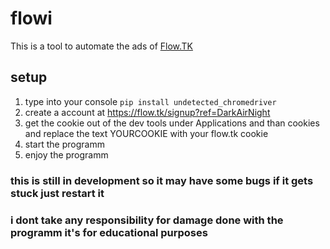 # flowi

This is a tool to automate the ads of [Flow.TK](https://flow.tk)


## setup
1. type into your console `pip install undetected_chromedriver`
2. create a account at https://flow.tk/signup?ref=DarkAirNight
3. get the cookie out of the dev tools under Applications and than cookies and replace the text YOURCOOKIE with your flow.tk cookie
4. start the programm
5. enjoy the programm

### this is still in development so it may have some bugs if it gets stuck just restart it

### i dont take any responsibility for damage done with the programm it's for educational purposes
